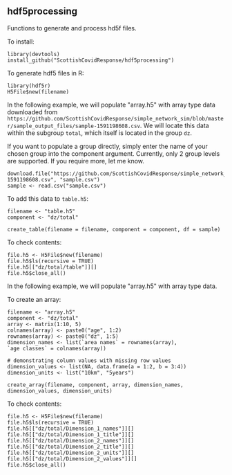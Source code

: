 ## hdf5processing

Functions to generate and process hd5f files.

To install:
```{r}
library(devtools)
install_github("ScottishCovidResponse/hdf5processing")
```

To generate hdf5 files in R:
```{r}
library(hdf5r)
H5File$new(filename)
```

In the following example, we will populate "array.h5" with array type data downloaded from `https://github.com/ScottishCovidResponse/simple_network_sim/blob/master/sample_output_files/sample-1591198608.csv`. We will locate this data within the subgroup `total`, which itself is located in the group `dz`. 

If you want to populate a group directly, simply enter the name of your chosen group into the component argument. Currently, only 2 group levels are supported. If you require more, let me know.


```{r}
download.file("https://github.com/ScottishCovidResponse/simple_network_sim/raw/master/sample_output_files/sample-1591198608.csv", "sample.csv")
sample <- read.csv("sample.csv")
```

To add this data to `table.h5`:
```{r}
filename <- "table.h5"
component <- "dz/total"

create_table(filename = filename, component = component, df = sample)
```

To check contents:
```{r}
file.h5 <- H5File$new(filename)
file.h5$ls(recursive = TRUE)
file.h5[["dz/total/table"]][]
file.h5$close_all()
```


In the following example, we will populate "array.h5" with array type data.

To create an array:
```{r}
filename <- "array.h5"
component <- "dz/total"
array <- matrix(1:10, 5)
colnames(array) <- paste0("age", 1:2)
rownames(array) <- paste0("dz", 1:5)
dimension_names <- list(`area names` = rownames(array), 
`age classes` = colnames(array))

# demonstrating column values with missing row values
dimension_values <- list(NA, data.frame(a = 1:2, b = 3:4))
dimension_units <- list("10km", "5years")

create_array(filename, component, array, dimension_names, dimension_values, dimension_units)
```

To check contents:
```{r}
file.h5 <- H5File$new(filename)
file.h5$ls(recursive = TRUE)
file.h5[["dz/total/Dimension_1_names"]][]
file.h5[["dz/total/Dimension_1_title"]][]
file.h5[["dz/total/Dimension_2_names"]][]
file.h5[["dz/total/Dimension_2_title"]][]
file.h5[["dz/total/Dimension_2_units"]][]
file.h5[["dz/total/Dimension_2_values"]][]
file.h5$close_all()
```



